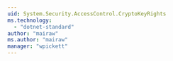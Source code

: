 ```yaml
---
uid: System.Security.AccessControl.CryptoKeyRights
ms.technology: 
  - "dotnet-standard"
author: "mairaw"
ms.author: "mairaw"
manager: "wpickett"
---
```

